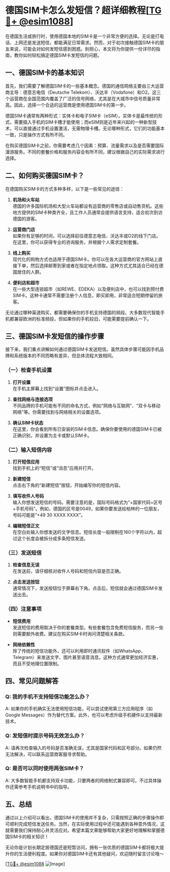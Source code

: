 # 德国SIM卡怎么发短信？超详细教程[[TG💪+ @esim1088](https://t.me/s/esim1088)]

在德国生活或旅行时，使用德国本地的SIM卡是一个非常方便的选择。无论是打电话、上网还是发送短信，都能满足日常需求。然而，对于初次接触德国SIM卡的朋友来说，可能会对如何发短信感到困惑。别担心，本文将为你提供一份详尽的指南，教你如何轻松搞定德国SIM卡发短信的问题。

## 一、德国SIM卡的基本知识

首先，我们需要了解德国SIM卡的一些基本概念。德国的通信网络主要由三大运营商主导：德意志电信（Deutsche Telekom）、沃达丰（Vodafone）和O2。这三个运营商在全国范围内覆盖了广泛的信号网络，尤其是在大城市中信号质量非常高。因此，选择一个合适的运营商是使用德国SIM卡的第一步。

德国SIM卡通常有两种形式：实体卡和电子SIM卡（eSIM）。实体卡是最传统的形式，需要插入手机的SIM卡槽才能使用；而eSIM则是近年来兴起的一种新型技术，可以直接通过手机设置激活，无需物理卡槽。无论哪种形式，它们的功能基本一致，只是操作方式有所不同。

在购买德国SIM卡之前，你需要考虑几个因素：预算、流量需求以及是否需要国际漫游服务。不同的套餐价格和服务内容会有所不同，建议根据自己的实际需求进行选择。

## 二、如何购买德国SIM卡？

在德国购买SIM卡的方式多种多样，以下是一些常见的途径：

1. **机场和火车站**  
   德国的许多国际机场和大型火车站都设有运营商的零售店或自动售货机。这些地方提供的SIM卡种类齐全，且工作人员通常会提供语言支持，适合初次到访德国的游客。

2. **运营商门店**  
   如果你有足够的时间，可以选择前往德意志电信、沃达丰或O2的线下门店。在这里，你可以获得专业的咨询服务，并根据个人需求定制套餐。

3. **线上购买**  
   现代化的购物方式也适用于德国SIM卡。你可以在各大运营商的官方网站上直接下单，然后选择邮寄到家或者在指定地点领取。这种方式尤其适合已经在德国居住的人群。

4. **便利店和超市**  
   在一些大型连锁超市（如REWE、EDEKA）以及便利店中，也可以找到预付费SIM卡。这种卡通常不需要注册个人信息，即买即用，非常适合短期停留的旅客。

无论通过哪种渠道购买，都需要确保你的手机支持德国的频段。大多数现代智能手机都兼容欧洲的标准频段，但如果你的手机较旧，可能需要提前确认一下。

## 三、德国SIM卡发短信的操作步骤

接下来，我们重点讲解如何通过德国SIM卡发送短信。虽然具体步骤可能因手机品牌和系统版本的不同而略有差异，但总体流程大致相同。

### （一）检查手机设置

1. **打开设置**  
   在手机主屏幕上找到“设置”图标并点击进入。

2. **查找网络与连接选项**  
   不同品牌的手机可能有不同的命名方式，例如“网络与互联网”、“双卡与移动网络”等。你需要找到与网络相关的设置选项。

3. **确认SIM卡状态**  
   在这里，你会看到所有已安装的SIM卡信息。确保你要使用的德国SIM卡已被正确识别，并设置为主卡或默认SIM卡。

### （二）输入短信内容

1. **打开短信应用**  
   找到手机上的“短信”或“消息”应用并打开。

2. **新建短信**  
   点击右下角的“新建短信”按钮，开始编写你的短信内容。

3. **填写收件人号码**  
   输入你想发送短信的号码。需要注意的是，国际号码格式为“+国家代码+区号+手机号码”。例如，德国的区号是0049，如果你要发送给柏林的一位朋友，号码可能是“+49 30 XXXX XXXX”。

4. **编辑短信正文**  
   在空白处输入你想发送的文字信息。短信长度一般限制在160个字符以内，超过这个长度会被拆分成多条短信发送。

### （三）发送短信

1. **检查信息无误**  
   在发送前，请仔细核对收件人号码和短信内容是否正确。

2. **点击发送按钮**  
   通常情况下，发送按钮位于屏幕右下角。点击后，短信就会通过德国SIM卡发送出去。

### （四）注意事项

- **短信费用**  
  发送短信的费用取决于你的套餐类型。有些套餐包含免费短信服务，而另一些则需要额外收费。建议在购买SIM卡时询问清楚相关条款。

- **网络依赖性**  
  除了传统的短信功能外，还可以利用即时通讯软件（如WhatsApp、Telegram）来发送文字、图片甚至语音消息。这种方式通常更加经济实惠，而且不受地理位置限制。

## 四、常见问题解答

### Q: 我的手机不支持短信功能怎么办？
A: 如果你的手机确实无法使用短信功能，可以尝试使用第三方应用程序（如Google Messages）作为替代方案。此外，也可以考虑升级手机硬件以支持最新技术。

### Q: 发短信时提示号码无效怎么办？
A: 请再次检查输入的号码是否准确无误，尤其是国家代码和区号部分。如果仍然无法解决，可以联系运营商客服寻求帮助。

### Q: 是否可以同时使用两张SIM卡？
A: 大多数智能手机都支持双卡功能，只要两者的网络制式兼容即可。不过具体操作还需参考手机说明书中的指导。

## 五、总结

通过以上介绍可以看出，德国SIM卡的使用并不复杂，只需按照正确的步骤操作即可顺利完成短信发送任务。当然，在实际使用过程中还可能遇到各种意外情况，这就需要我们保持耐心并灵活应对。希望本篇文章能够帮助大家更好地理解和掌握德国SIM卡的相关知识！

无论你是计划长期定居德国还是短暂访问，拥有一张优质的德国SIM卡都将极大提升你的生活便利程度。如果你对德国SIM卡还有其他疑问，欢迎随时留言讨论哦～ 

[[TG💪+ @esim1088](https://t.me/s/esim1088) ![Image](https://i.postimg.cc/4NQfJmqS/Snipaste-2025-05-13-00-14-12.png)]